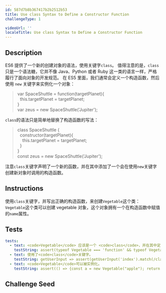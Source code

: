 ```yaml
---
id: 587d7b8b367417b2b2512b53
title: Use class Syntax to Define a Constructor Function
challengeType: 1

videoUrl: ''
localeTitle: Use class Syntax to Define a Constructor Function
---
```


## Description
<section id='description'>
ES6 提供了一个新的创建对象的语法，使用关键字<code>class</code>。
值得注意的是，<code>class</code>只是一个语法糖，它并不像 Java、Python 或者 Ruby 这一类的语言一样，严格履行了面向对象的开发规范。
在 ES5 里面，我们通常会定义一个构造函数，然后使用 <code>new</code> 关键字来实例化一个对象：
<blockquote>var SpaceShuttle = function(targetPlanet){<br>&nbsp;&nbsp;this.targetPlanet = targetPlanet;<br>}<br>var zeus = new SpaceShuttle('Jupiter');</blockquote>
<code>class</code>的语法只是简单地替换了构造函数的写法：
<blockquote>class SpaceShuttle {<br>&nbsp;&nbsp;constructor(targetPlanet){<br>&nbsp;&nbsp;&nbsp;&nbsp;this.targetPlanet = targetPlanet;<br>&nbsp;&nbsp;}<br>}<br>const zeus = new SpaceShuttle('Jupiter');</blockquote>
注意<code>class</code>关键字声明了一个新的函数，并在其中添加了一个会在使用<code>new</code>关键字创建新对象时调用的构造函数。
</section>

## Instructions
<section id='instructions'>
使用<code>class</code>关键字，并写出正确的构造函数，来创建<code>Vegetable</code>这个类：
<code>Vegetable</code>这个类可以创建 vegetable 对象，这个对象拥有一个在构造函数中赋值的<code>name</code>属性。
</section>

## Tests
<section id='tests'>

```yml
tests:
  - text: <code>Vegetable</code> 应该是一个 <code>class</code>，并在其中定义了<code>constructor</code>方法。
    testString: assert(typeof Vegetable === 'function' && typeof Vegetable.constructor === 'function', '<code>Vegetable</code> 应该是一个 <code>class</code>，并在其中定义了<code>constructor</code>方法。');
  - text: 使用了<code>class</code>关键字。
    testString: getUserInput => assert(getUserInput('index').match(/class/g),'使用了<code>class</code>关键字。');
  - text: <code>Vegetable</code>可以被实例化。
    testString: assert(() => {const a = new Vegetable("apple"); return typeof a === 'object';},'<code>Vegetable</code>可以被实例化。');

```

</section>

## Challenge Seed
<section id='challengeSeed'>















</section>

              